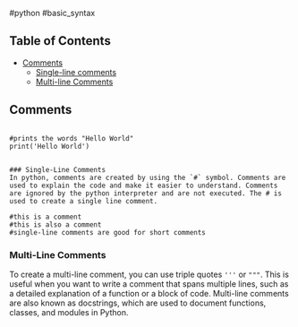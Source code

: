 #python #basic_syntax 

## Table of Contents
- [Comments](#Comments)
	- [Single-line comments](#Single-Line%20Comments)
	- [Multi-line Comments](#Multi-Line%20Comments)

## Comments
```

#prints the words "Hello World"
print('Hello World')
```
```

### Single-Line Comments
In python, comments are created by using the `#` symbol. Comments are used to explain the code and make it easier to understand. Comments are ignored by the python interpreter and are not executed. The # is used to create a single line comment.

#this is a comment
#this is also a comment
#single-line comments are good for short comments
```

### Multi-Line Comments
 To create a multi-line comment, you can use triple quotes `'''` or `"""`. This is useful when you want to write a comment that spans multiple lines, such as a detailed explanation of a function or a block of code. Multi-line comments are also known as docstrings, which are used to document functions, classes, and modules in Python.


 


